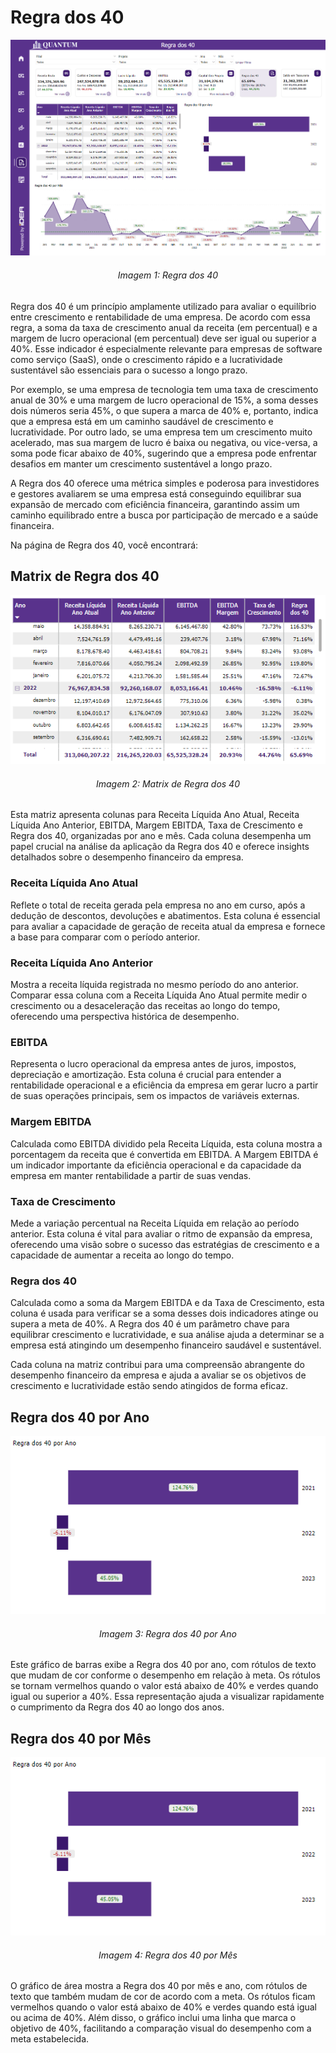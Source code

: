 # Regra dos 40

<p><div align="center">
  <img src="../../assets/contabilidade_rd40.png" alt="Regra dos 40">
  <h6>Imagem 1: Regra dos 40</h6>
</div></p>

Regra dos 40 é um princípio amplamente utilizado para avaliar o equilíbrio entre crescimento e rentabilidade de uma empresa. De acordo com essa regra, a soma da taxa de crescimento anual da receita (em percentual) e a margem de lucro operacional (em percentual) deve ser igual ou superior a 40%. Esse indicador é especialmente relevante para empresas de software como serviço (SaaS), onde o crescimento rápido e a lucratividade sustentável são essenciais para o sucesso a longo prazo.

Por exemplo, se uma empresa de tecnologia tem uma taxa de crescimento anual de 30% e uma margem de lucro operacional de 15%, a soma desses dois números seria 45%, o que supera a marca de 40% e, portanto, indica que a empresa está em um caminho saudável de crescimento e lucratividade. Por outro lado, se uma empresa tem um crescimento muito acelerado, mas sua margem de lucro é baixa ou negativa, ou vice-versa, a soma pode ficar abaixo de 40%, sugerindo que a empresa pode enfrentar desafios em manter um crescimento sustentável a longo prazo.

A Regra dos 40 oferece uma métrica simples e poderosa para investidores e gestores avaliarem se uma empresa está conseguindo equilibrar sua expansão de mercado com eficiência financeira, garantindo assim um caminho equilibrado entre a busca por participação de mercado e a saúde financeira.

Na página de Regra dos 40, você encontrará:

## Matrix de Regra dos 40

<div align="center">
  <img src="../../assets/contabilidade_rd40_matrix.png" alt="Matrix de Regra dos 40">
  <h6>Imagem 2: Matrix de Regra dos 40</h6>
</div>

Esta matriz apresenta colunas para Receita Líquida Ano Atual, Receita Líquida Ano Anterior, EBITDA, Margem EBITDA, Taxa de Crescimento e Regra dos 40, organizadas por ano e mês. Cada coluna desempenha um papel crucial na análise da aplicação da Regra dos 40 e oferece insights detalhados sobre o desempenho financeiro da empresa.

###	Receita Líquida Ano Atual
Reflete o total de receita gerada pela empresa no ano em curso, após a dedução de descontos, devoluções e abatimentos. Esta coluna é essencial para avaliar a capacidade de geração de receita atual da empresa e fornece a base para comparar com o período anterior.
### Receita Líquida Ano Anterior
Mostra a receita líquida registrada no mesmo período do ano anterior. Comparar essa coluna com a Receita Líquida Ano Atual permite medir o crescimento ou a desaceleração das receitas ao longo do tempo, oferecendo uma perspectiva histórica de desempenho.
### EBITDA
Representa o lucro operacional da empresa antes de juros, impostos, depreciação e amortização. Esta coluna é crucial para entender a rentabilidade operacional e a eficiência da empresa em gerar lucro a partir de suas operações principais, sem os impactos de variáveis externas.
### Margem EBITDA
Calculada como EBITDA dividido pela Receita Líquida, esta coluna mostra a porcentagem da receita que é convertida em EBITDA. A Margem EBITDA é um indicador importante da eficiência operacional e da capacidade da empresa em manter rentabilidade a partir de suas vendas.
### Taxa de Crescimento
Mede a variação percentual na Receita Líquida em relação ao período anterior. Esta coluna é vital para avaliar o ritmo de expansão da empresa, oferecendo uma visão sobre o sucesso das estratégias de crescimento e a capacidade de aumentar a receita ao longo do tempo.
### Regra dos 40
Calculada como a soma da Margem EBITDA e da Taxa de Crescimento, esta coluna é usada para verificar se a soma desses dois indicadores atinge ou supera a meta de 40%. A Regra dos 40 é um parâmetro chave para equilibrar crescimento e lucratividade, e sua análise ajuda a determinar se a empresa está atingindo um desempenho financeiro saudável e sustentável.

Cada coluna na matriz contribui para uma compreensão abrangente do desempenho financeiro da empresa e ajuda a avaliar se os objetivos de crescimento e lucratividade estão sendo atingidos de forma eficaz.

## Regra dos 40 por Ano

<div align="center">
  <img src="../../assets/contabilidade_rd40_ano.png" alt="Regra dos 40 por Ano">
  <h6>Imagem 3: Regra dos 40 por Ano</h6>
</div>

Este gráfico de barras exibe a Regra dos 40 por ano, com rótulos de texto que mudam de cor conforme o desempenho em relação à meta. Os rótulos se tornam vermelhos quando o valor está abaixo de 40% e verdes quando igual ou superior a 40%. Essa representação ajuda a visualizar rapidamente o cumprimento da Regra dos 40 ao longo dos anos.

## Regra dos 40 por Mês

<div align="center">
  <img src="../../assets/contabilidade_rd40_ano.png" alt="Regra dos 40 por Mês">
  <h6>Imagem 4: Regra dos 40 por Mês</h6>
</div>

O gráfico de área mostra a Regra dos 40 por mês e ano, com rótulos de texto que também mudam de cor de acordo com a meta. Os rótulos ficam vermelhos quando o valor está abaixo de 40% e verdes quando está igual ou acima de 40%. Além disso, o gráfico inclui uma linha que marca o objetivo de 40%, facilitando a comparação visual do desempenho com a meta estabelecida.
